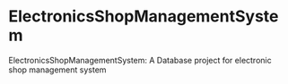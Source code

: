 # ElectronicsShopManagementSystem
ElectronicsShopManagementSystem: A Database project for electronic shop management system
